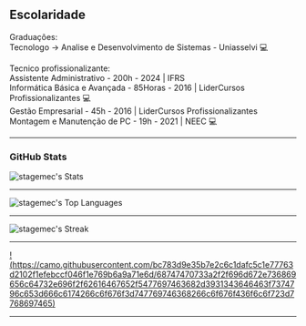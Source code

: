 ## Escolaridade

Graduações:<br>
Tecnologo -> Analise e Desenvolvimento de Sistemas - Uniasselvi :computer:<br>

Tecnico profissionalizante:<br>
Assistente Administrativo - 200h - 2024 | IFRS <br>
Informática Básica e Avançada - 85Horas - 2016 | LiderCursos Profissionalizantes :computer: <br>
Gestão Empresarial - 45h - 2016 | LiderCursos Profissionalizantes <br>
Montagem e Manutenção de PC - 19h - 2021 | NEEC :computer: <br>


---

### GitHub Stats
![stagemec's Stats](https://github-readme-stats.vercel.app/api?username=stagemec&theme=merko&show_icons=true&hide_border=true&count_private=false)

---

![stagemec's Top Languages](https://github-readme-stats.vercel.app/api/top-langs/?username=stagemec&theme=merko&show_icons=true&hide_border=true&layout=compact)

---

![stagemec's Streak](https://github-readme-streak-stats.herokuapp.com/?user=stagemec&theme=merko&hide_border=true)

---

[!(https://camo.githubusercontent.com/bc783d9e35b7e2c6c1dafc5c1e77763d2102f1efebccf046f1e769b6a9a71e6d/68747470733a2f2f696d672e736869656c64732e696f2f62616467652f5477697463682d3931343646463f7374796c653d666c6174266c6f676f3d747769746368266c6f676f436f6c6f723d7768697465)](https://www.twitch.tv/stagemec/)

---
